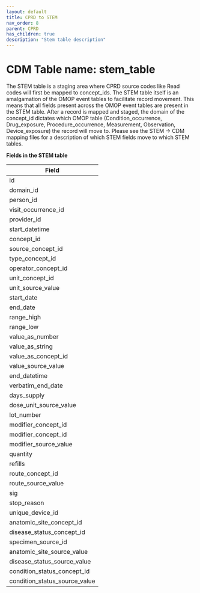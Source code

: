 ```yaml
---
layout: default
title: CPRD to STEM
nav_order: 8
parent: CPRD
has_children: true
description: "Stem table description"
---
```


# CDM Table name: stem_table

The STEM table is a staging area where CPRD source codes like Read codes will first be mapped to concept_ids. The STEM table itself is an amalgamation of the OMOP event tables to facilitate record movement. This means that all fields present across the OMOP event tables are present in the STEM table. After a record is mapped and staged, the domain of the concept_id dictates which OMOP table (Condition_occurrence, Drug_exposure, Procedure_occurrence, Measurement, Observation, Device_exposure) the record will move to. Please see the STEM -> CDM mapping files for a description of which STEM fields move to which STEM tables. 

**Fields in the STEM table**

| Field | 
| --- | 
| id | 
| domain_id |  
| person_id | 
| visit_occurrence_id | 
| provider_id | 
| start_datetime | 
| concept_id | 
| source_concept_id | 
| type_concept_id |  
| operator_concept_id | 
| unit_concept_id |  
| unit_source_value | 
| start_date |  
| end_date |  
| range_high |  
| range_low | 
| value_as_number | 
| value_as_string | 
| value_as_concept_id | 
| value_source_value | 
| end_datetime | 
| verbatim_end_date |  
| days_supply | 
| dose_unit_source_value | 
| lot_number | 
| modifier_concept_id |  
| modifier_concept_id | 
| modifier_source_value | 
| quantity | 
| refills | 
| route_concept_id | 
| route_source_value | 
| sig |  
| stop_reason | 
| unique_device_id | 
| anatomic_site_concept_id | 
| disease_status_concept_id |  
| specimen_source_id |
| anatomic_site_source_value | 
| disease_status_source_value | 
| condition_status_concept_id | 
| condition_status_source_value |  

